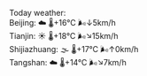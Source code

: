 Today weather:  
Beijing: ☁️ 🌡️+16°C 🌬️↓5km/h  
Tianjin: ☀️ 🌡️+18°C 🌬️↘15km/h  
Shijiazhuang: 🌫  🌡️+17°C 🌬️↑0km/h  
Tangshan: ☁️ 🌡️+14°C 🌬️↘7km/h  
